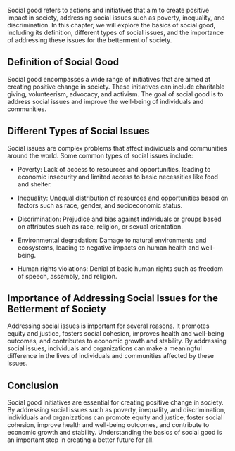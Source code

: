 
Social good refers to actions and initiatives that aim to create positive impact in society, addressing social issues such as poverty, inequality, and discrimination. In this chapter, we will explore the basics of social good, including its definition, different types of social issues, and the importance of addressing these issues for the betterment of society.

Definition of Social Good
-------------------------

Social good encompasses a wide range of initiatives that are aimed at creating positive change in society. These initiatives can include charitable giving, volunteerism, advocacy, and activism. The goal of social good is to address social issues and improve the well-being of individuals and communities.

Different Types of Social Issues
--------------------------------

Social issues are complex problems that affect individuals and communities around the world. Some common types of social issues include:

* Poverty: Lack of access to resources and opportunities, leading to economic insecurity and limited access to basic necessities like food and shelter.

* Inequality: Unequal distribution of resources and opportunities based on factors such as race, gender, and socioeconomic status.

* Discrimination: Prejudice and bias against individuals or groups based on attributes such as race, religion, or sexual orientation.

* Environmental degradation: Damage to natural environments and ecosystems, leading to negative impacts on human health and well-being.

* Human rights violations: Denial of basic human rights such as freedom of speech, assembly, and religion.

Importance of Addressing Social Issues for the Betterment of Society
--------------------------------------------------------------------

Addressing social issues is important for several reasons. It promotes equity and justice, fosters social cohesion, improves health and well-being outcomes, and contributes to economic growth and stability. By addressing social issues, individuals and organizations can make a meaningful difference in the lives of individuals and communities affected by these issues.

Conclusion
----------

Social good initiatives are essential for creating positive change in society. By addressing social issues such as poverty, inequality, and discrimination, individuals and organizations can promote equity and justice, foster social cohesion, improve health and well-being outcomes, and contribute to economic growth and stability. Understanding the basics of social good is an important step in creating a better future for all.

